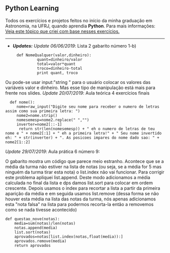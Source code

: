## Python Learning
 Todos os exercícios e projetos feitos no início da minha graduação em Astronomia, na UFRJ, quando aprendia **Python**.
 Para mais informações: [Veja este tópico que criei com base nesses exercícios.](https://road2tech.forumbrasil.net/t16-materiais-de-computacao-ufrj-python#22)

____________________________________________________________________


  * ***Updates:***
         *Update 06/06/2019*: Lista 2 gabarito número 1-b)
 ```
      def NomeQualquer(valor,dinheiro):
               quant=dinheiro/valor
               total=valor*quant
               troco=dinheiro-total
               print quant, troco
```
Ou pode-se usar input:"string " para o usuário colocar os valores das variáveis valor e dinheiro. Mas esse tipo de manipulação está mais para frente nos slides.
        *Update 20/07/2019*: Aula teórica 4 exercícios finais
```
  def nome():
     nome=raw_input("Digite seu nome para receber o numero de letras assim como sua primeira letra: ")
     nome2=nome.strip()
     nomesemesp=nome2.replace(" ","")
     inverter=nome2[::-1]
      return str(len(nomesemesp)) + " eh o numero de letras de teu nome e " + nome2[:1] + " eh a primeira letra!" + " Seu nome invertido eh: " + str(inverter) + ". As posicoes impares do nome dado sao: " + nome2[1::2]

```
   
   *Update 29/07/2019*: Aula prática 6 número 9:
   
  O gabarito mostra um código que parece meio estranho. Acontece que se a média da turma não estiver na lista de notas (ou seja, se a média for 5 mas ninguém da turma tirar esta nota) o list.index não vai funcionar. Para corrigir este problema apliquei list.append. Deste modo adicionamos a média calculada no final da lista e dps damos list.sort para colocar em ordem crescente. Depois usamos o index para recortar a lista a partir da primeira aparição da média e em seguida usamos list.remove (dessa forma se não houver esta média na lista das notas da turma, nós apenas adicionamos esta "nota falsa" na lista para podermos recorta-la então a removemos como se nada tivesse acontecido)
```
def questao_nove(notas):
    media=sum(notas)/len(notas)
    notas.append(media)
    list.sort(notas)
    aprovados=notas[list.index(notas,float(media)):]
    aprovados.remove(media)
    return aprovados
```
